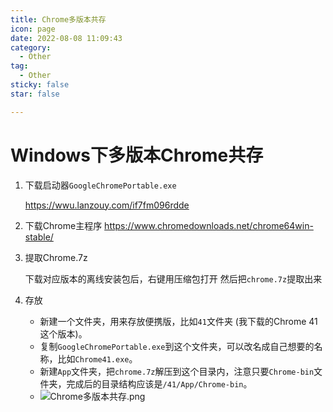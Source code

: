 ```yaml
---
title: Chrome多版本共存
icon: page
date: 2022-08-08 11:09:43
category:
  - Other
tag:
  - Other
sticky: false
star: false

---
```


# Windows下多版本Chrome共存

1. 下载启动器`GoogleChromePortable.exe`

   https://wwu.lanzouy.com/if7fm096rdde

2. 下载Chrome主程序
   https://www.chromedownloads.net/chrome64win-stable/

3. 提取Chrome.7z

   下载对应版本的离线安装包后，右键用压缩包打开 然后把`chrome.7z`提取出来

4. 存放

   - 新建一个文件夹，用来存放便携版，比如`41`文件夹 (我下载的Chrome 41这个版本)。
   - 复制`GoogleChromePortable.exe`到这个文件夹，可以改名成自己想要的名称，比如`Chrome41.exe`。
   - 新建`App`文件夹，把`chrome.7z`解压到这个目录内，注意只要`Chrome-bin`文件夹，完成后的目录结构应该是`/41/App/Chrome-bin`。
   - ![Chrome多版本共存.png](https://s2.loli.net/2022/08/08/XVCd1zoDG3MvxHp.png)

